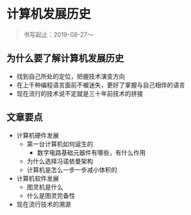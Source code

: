 # 计算机发展历史
> 书写起止：2019-08-27～

## 为什么要了解计算机发展历史
- 找到自己所处的定位，把握技术演变方向
- 在上千种编程语言面前不被迷失，更好了掌握与自己相伴的语言
- 现在流行的技术说不定就是三十年前技术的拼接

## 文章要点
- 计算机硬件发展
	- 第一台计算机如何诞生的
	  - 数字电路基础元器件有哪些，有什么作用
	- 为什么选择冯诺依曼架构
	- 计算机是怎么一步一步减小体积的
- 计算机软件发展
    - 图灵机是什么
    - 什么是图灵完备性
- 现在流行技术的溯源